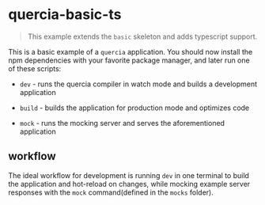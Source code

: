 # quercia-basic-ts

> This example extends the `basic` skeleton and adds typescript support.

This is a basic example of a `quercia` application. You should now install the
npm dependencies with your favorite package manager, and later run one of these
scripts:

- `dev` - runs the quercia compiler in watch mode and builds a development
  application

- `build` - builds the application for production mode and optimizes code

- `mock` - runs the mocking server and serves the aforementioned application

## workflow

The ideal workflow for development is running `dev` in one terminal to build the
application and hot-reload on changes, while mocking example server responses
with the `mock` command(defined in the `mocks` folder).
